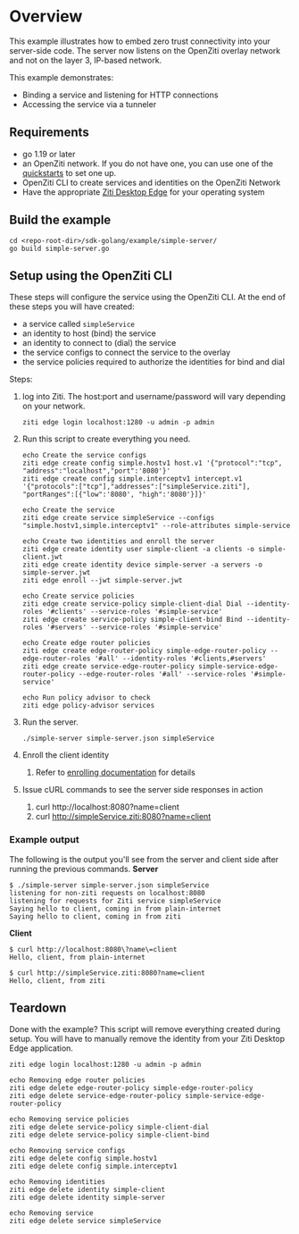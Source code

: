# Overview
This example illustrates how to embed zero trust connectivity into your server-side code. The server now listens on the 
OpenZiti overlay network and not on the layer 3, IP-based network.

This example demonstrates:
* Binding a service and listening for HTTP connections
* Accessing the service via a tunneler

## Requirements
* go 1.19 or later
* an OpenZiti network. If you do not have one, you can use one of the [quickstarts](https://openziti.github.io/ziti/quickstarts/quickstart-overview.html) to set one up.
* OpenZiti CLI to create services and identities on the OpenZiti Network
* Have the appropriate [Ziti Desktop Edge](https://openziti.github.io/ziti/clients/which-client.html) for your operating system

## Build the example
```
cd <repo-root-dir>/sdk-golang/example/simple-server/
go build simple-server.go
```

## Setup using the OpenZiti CLI
These steps will configure the service using the OpenZiti CLI. At the end of these steps you will have created:
* a service called `simpleService`
* an identity to host (bind) the service
* an identity to connect to (dial) the service
* the service configs to connect the service to the overlay
* the service policies required to authorize the identities for bind and dial

Steps:
1. log into Ziti. The host:port and username/password will vary depending on your network.

       ziti edge login localhost:1280 -u admin -p admin
1. Run this script to create everything you need.

       echo Create the service configs
       ziti edge create config simple.hostv1 host.v1 '{"protocol":"tcp", "address":"localhost","port":'8080'}'
       ziti edge create config simple.interceptv1 intercept.v1 '{"protocols":["tcp"],"addresses":["simpleService.ziti"], "portRanges":[{"low":'8080', "high":'8080'}]}'

       echo Create the service
       ziti edge create service simpleService --configs "simple.hostv1,simple.interceptv1" --role-attributes simple-service
       
       echo Create two identities and enroll the server
       ziti edge create identity user simple-client -a clients -o simple-client.jwt
       ziti edge create identity device simple-server -a servers -o simple-server.jwt
       ziti edge enroll --jwt simple-server.jwt
       
       echo Create service policies
       ziti edge create service-policy simple-client-dial Dial --identity-roles '#clients' --service-roles '#simple-service'
       ziti edge create service-policy simple-client-bind Bind --identity-roles '#servers' --service-roles '#simple-service'
       
       echo Create edge router policies
       ziti edge create edge-router-policy simple-edge-router-policy --edge-router-roles '#all' --identity-roles '#clients,#servers'
       ziti edge create service-edge-router-policy simple-service-edge-router-policy --edge-router-roles '#all' --service-roles '#simple-service'
       
       echo Run policy advisor to check
       ziti edge policy-advisor services
1. Run the server.

       ./simple-server simple-server.json simpleService

1. Enroll the client identity
   1. Refer to [enrolling documentation](https://openziti.github.io/ziti/identities/enrolling.html) for details

1. Issue cURL commands to see the server side responses in action
   1. curl http://localhost:8080?name=client
   2. curl http://simpleService.ziti:8080?name=client

### Example output
The following is the output you'll see from the server and client side after running the previous commands.
**Server**
```
$ ./simple-server simple-server.json simpleService
listening for non-ziti requests on localhost:8080
listening for requests for Ziti service simpleService
Saying hello to client, coming in from plain-internet
Saying hello to client, coming in from ziti
```
**Client**
```
$ curl http://localhost:8080\?name\=client
Hello, client, from plain-internet

$ curl http://simpleService.ziti:8080?name=client
Hello, client, from ziti
```

## Teardown
Done with the example? This script will remove everything created during setup.
You will have to manually remove the identity from your Ziti Desktop Edge application.
```
ziti edge login localhost:1280 -u admin -p admin

echo Removing edge router policies
ziti edge delete edge-router-policy simple-edge-router-policy
ziti edge delete service-edge-router-policy simple-service-edge-router-policy

echo Removing service policies
ziti edge delete service-policy simple-client-dial
ziti edge delete service-policy simple-client-bind

echo Removing service configs
ziti edge delete config simple.hostv1
ziti edge delete config simple.interceptv1

echo Removing identities
ziti edge delete identity simple-client
ziti edge delete identity simple-server

echo Removing service
ziti edge delete service simpleService
```
